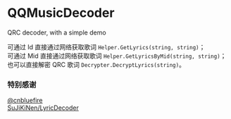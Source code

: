 # QQMusicDecoder
QRC decoder, with a simple demo

可通过 Id 直接通过网络获取歌词 `Helper.GetLyrics(string, string)`；  
可通过 Mid 直接通过网络获取歌词 `Helper.GetLyricsByMid(string, string)`；  
也可以直接解密 QRC 歌词 `Decrypter.DecryptLyrics(string)`。  

### 特别感谢
[@cnbluefire](https://github.com/cnbluefire)  
[SuJiKiNen/LyricDecoder](https://github.com/SuJiKiNen/LyricDecoder)
